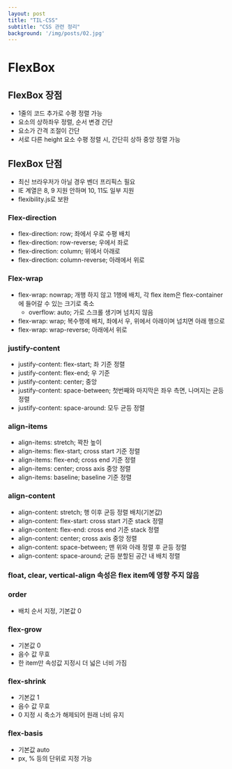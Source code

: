 ```yaml
---
layout: post
title: "TIL-CSS"
subtitle: "CSS 관련 정리"
background: '/img/posts/02.jpg'
---
```

<h1>FlexBox</h1>

## FlexBox 장점
- 1줄의 코드 추가로 수평 정렬 가능
- 요소의 상하좌우 정렬, 순서 변경 간단
- 요소가 간격 조절이 간단
- 서로 다른 height 요소 수평 정렬 시, 간단히 상하 중앙 정렬 가능

## FlexBox 단점
- 최신 브라우저가 아닐 경우 벤더 프리픽스 필요
- IE 계열은 8, 9 지원 안하며 10, 11도 일부 지원
- flexibility.js로 보완

### Flex-direction
- flex-direction: row; 좌에서 우로 수평 배치
- flex-direction: row-reverse; 우에서 좌로
- flex-direction: column; 위에서 아래로
- flex-direction: column-reverse; 아래에서 위로

### Flex-wrap
- flex-wrap: nowrap; 개행 하지 않고 1행에 배치, 각 flex item은 flex-container에 들어갈 수 있는 크기로 축소
    - overflow: auto; 가로 스크롤 생기며 넘치지 않음
- flex-wrap: wrap; 복수행에 배치, 좌에서 우, 위에서 아래이며 넘치면 아래 행으로
- flex-wrap: wrap-reverse; 아래에서 위로

### justify-content
- justify-content: flex-start; 좌 기준 정렬
- justify-content: flex-end; 우 기준
- justify-content: center; 중앙
- justify-content: space-between; 첫번째와 마지막은 좌우 측면, 나머지는 균등 정렬
- justify-content: space-around: 모두 균등 정렬

### align-items
- align-items: stretch; 꽉찬 높이
- align-items: flex-start; cross start 기준 정렬
- align-items: flex-end; cross end 기준 정렬
- align-items: center; cross axis 중앙 정렬
- align-items: baseline; baseline 기준 정렬

### align-content
- align-content: stretch; 행 이후 균등 정렬 배치(기본값)
- align-content: flex-start: cross start 기준 stack 정렬
- align-content: flex-end: cross end 기준 stack 정렬
- align-content: center; cross axis 중앙 정렬
- align-content: space-between; 맨 위와 아래 정렬 후 균등 정렬
- align-content: space-around; 균등 분할된 공간 내 배치 정렬

### float, clear, vertical-align 속성은 flex item에 영향 주지 않음

### order
- 배치 순서 지정, 기본값 0

### flex-grow
- 기본값 0
- 음수 값 무효
- 한 item만 속성값 지정시 더 넓은 너비 가짐

### flex-shrink
- 기본값 1
- 음수 값 무효
- 0 지정 시 축소가 해제되어 원래 너비 유지

### flex-basis
- 기본값 auto
- px, % 등의 단위로 지정 가능
